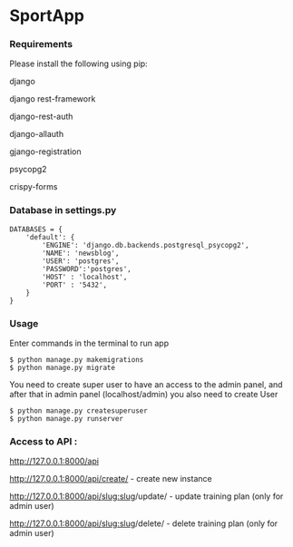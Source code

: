 # SportApp

### Requirements
Please install the following using pip:

django

django rest-framework

django-rest-auth

django-allauth

gjango-registration

psycopg2

crispy-forms




### Database in settings.py
```
DATABASES = {
    'default': {
        'ENGINE': 'django.db.backends.postgresql_psycopg2',
        'NAME': 'newsblog',
        'USER': 'postgres',
        'PASSWORD':'postgres',
        'HOST' : 'localhost',
        'PORT' : '5432',
    }
}

```

### Usage

Enter commands in the terminal to run app
```
$ python manage.py makemigrations
$ python manage.py migrate
```
You need to create super user to have an access to the admin panel, and after that in admin panel (localhost/admin) you also need to create User 
```
$ python manage.py createsuperuser
$ python manage.py runserver
```
### Access to API : 
http://127.0.0.1:8000/api

http://127.0.0.1:8000/api/create/ - create new instance

http://127.0.0.1:8000/api/<slug:slug>/update/ - update training plan (only for admin user)

http://127.0.0.1:8000/api/<slug:slug>/delete/ - delete training plan (only for admin user)
